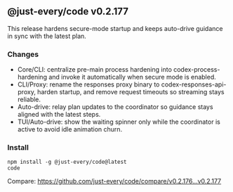 ## @just-every/code v0.2.177

This release hardens secure-mode startup and keeps auto-drive guidance in sync with the latest plan.

### Changes

- Core/CLI: centralize pre-main process hardening into codex-process-hardening and invoke it automatically when secure mode is enabled.
- CLI/Proxy: rename the responses proxy binary to codex-responses-api-proxy, harden startup, and remove request timeouts so streaming stays reliable.
- Auto-drive: relay plan updates to the coordinator so guidance stays aligned with the latest steps.
- TUI/Auto-drive: show the waiting spinner only while the coordinator is active to avoid idle animation churn.

### Install

```
npm install -g @just-every/code@latest
code
```

Compare: https://github.com/just-every/code/compare/v0.2.176...v0.2.177
